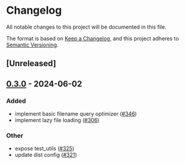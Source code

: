 # Changelog
All notable changes to this project will be documented in this file.

The format is based on [Keep a Changelog](https://keepachangelog.com/en/1.0.0/),
and this project adheres to [Semantic Versioning](https://semver.org/spec/v2.0.0.html).

## [Unreleased]

## [0.3.0](https://github.com/tobihans/gritql/compare/grit-pattern-matcher-v0.2.0...grit-pattern-matcher-v0.3.0) - 2024-06-02

### Added
- implement basic filename query optimizer ([#346](https://github.com/tobihans/gritql/pull/346))
- implement lazy file loading ([#306](https://github.com/tobihans/gritql/pull/306))

### Other
- expose test_utils ([#325](https://github.com/tobihans/gritql/pull/325))
- update dist config ([#321](https://github.com/tobihans/gritql/pull/321))
